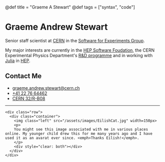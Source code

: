 @def title = "Graeme A Stewart"
@def tags = ["syntax", "code"]

# Graeme Andrew Stewart

Senior staff scientist at [CERN](https::/home.cern/) in the [Software for Experiments Group](https://ep-dep-sft.web.cern.ch).

My major interests are currently in the [HEP Software Foudation](https://hepsoftwarefoundation.org), the CERN Experimental Physics Department's [R&D programme](https://ep-rnd.web.cern.ch) and in working with [Julia](https://julialang.org) in [HEP](https://www.juliahep.org).

## Contact Me

- [graeme.andrew.stewart@cern.ch](mailto:graeme.andrew.stewart@cern.ch)
- [+41 22 76 64462](tel:+41227664462)
- [CERN 32/R-B08](https://maps.cern.ch/mapsearch/mapsearch.htm?n=[%2732/R-B08%27])

---

~~~
<div class="row">
  <div class="container">
    <img class="left" src="/assets/images/EilishCat.jpg" width=150px>
    <p>
    You might see this image associated with me in various places online. My younger child drew this for me many years ago and I have used it as an avarat ever since. <emph>Thanks Eilish!</emph>.
    </p>
    <div style="clear: both"></div>      
  </div>
</div>
~~~
